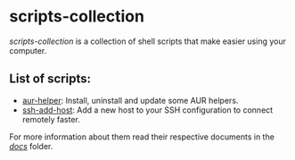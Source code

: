 # scripts-collection
*scripts-collection* is a collection of shell scripts that make easier using your computer.

## List of scripts:
- [aur-helper](/scripts/aur-helper): Install, uninstall and update some AUR helpers.
- [ssh-add-host](/scripts/ssh-add-host): Add a new host to your SSH configuration to connect remotely faster.

For more information about them read their respective documents in the [*docs*](/docs) folder.